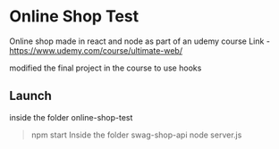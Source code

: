 # Online Shop Test
 Online shop made in react and node as part of an udemy course
 Link - https://www.udemy.com/course/ultimate-web/
 
 modified the final project in the course to use hooks
 
 ## Launch
 
 inside the folder online-shop-test
 > npm start
 Inside the folder swag-shop-api
 > node server.js
